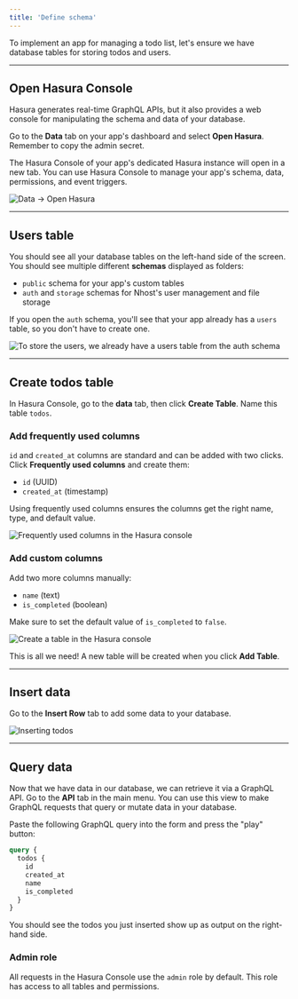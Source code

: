 ```yaml
---
title: 'Define schema'
---
```


To implement an app for managing a todo list, let's ensure we have database tables for storing todos and users.

---

## Open Hasura Console

Hasura generates real-time GraphQL APIs, but it also provides a web console for manipulating the schema and data of your database.

Go to the **Data** tab on your app's dashboard and select **Open Hasura**. Remember to copy the admin secret.

The Hasura Console of your app's dedicated Hasura instance will open in a new tab. You can use Hasura Console to manage your app's schema, data, permissions, and event triggers.

![Data -> Open Hasura](/img/quick-start/data-tab.png)

---

## Users table

You should see all your database tables on the left-hand side of the screen. You should see multiple different **schemas** displayed as folders:

- `public` schema for your app's custom tables
- `auth` and `storage` schemas for Nhost's user management and file storage

If you open the `auth` schema, you'll see that your app already has a `users` table, so you don't have to create one.

![To store the users, we already have a users table from the auth schema](/img/quick-start/list-of-schemas.png)

---

## Create todos table

In Hasura Console, go to the **data** tab, then click **Create Table**. Name this table `todos`.

### Add frequently used columns

`id` and `created_at` columns are standard and can be added with two clicks. Click **Frequently used columns** and create them:

- `id` (UUID)
- `created_at` (timestamp)

Using frequently used columns ensures the columns get the right name, type, and default value.

![Frequently used columns in the Hasura console](/img/quick-start/frequently-used-columns.png)

### Add custom columns

Add two more columns manually:

- `name` (text)
- `is_completed` (boolean)

Make sure to set the default value of `is_completed` to `false`.

![Create a table in the Hasura console](/img/quick-start/create-table.png)

This is all we need! A new table will be created when you click **Add Table**.

---

## Insert data

Go to the **Insert Row** tab to add some data to your database.

![Inserting todos](/img/quick-start/insert-todos.gif)

---

## Query data

Now that we have data in our database, we can retrieve it via a GraphQL API. Go to the **API** tab in the main menu. You can use this view to make GraphQL requests that query or mutate data in your database.

Paste the following GraphQL query into the form and press the "play" button:

```graphql
query {
  todos {
    id
    created_at
    name
    is_completed
  }
}
```

You should see the todos you just inserted show up as output on the right-hand side.

### Admin role

All requests in the Hasura Console use the `admin` role by default. This role has access to all tables and permissions.
